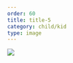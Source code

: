 ```yaml
---
order: 60
title: title-5
category: child/kid
type: image
---
```


![](../../static/images/baloon-breathing.webp)